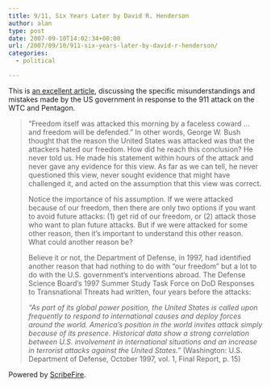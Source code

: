 ```yaml
---
title: 9/11, Six Years Later by David R. Henderson
author: alan
type: post
date: 2007-09-10T14:02:34+00:00
url: /2007/09/10/911-six-years-later-by-david-r-henderson/
categories:
  - political

---
```

This is [an excellent article][1], discussing the specific misunderstandings and mistakes made by the US government in response to the 911 attack on the WTC and Pentagon.



> &#8220;Freedom itself was attacked this morning by a faceless coward … and freedom will be defended.&#8221; In other words, George W. Bush thought that the reason the United States was attacked was that the attackers hated our freedom. How did he reach this conclusion? He never told us. He made his statement within hours of the attack and never gave any evidence for this view. As far as we can tell, he never questioned this view, never sought evidence that might have challenged it, and acted on the assumption that this view was correct.
>
> Notice the importance of his assumption. If we were attacked because of our freedom, then there are only two options if you want to avoid future attacks: (1) get rid of our freedom, or (2) attack those who want to plan future attacks. But if we were attacked for some other reason, then it&#8217;s important to understand this other reason. What could another reason be?
>
> Believe it or not, the Department of Defense, in 1997, had identified another reason that had nothing to do with &#8220;our freedom&#8221; but a lot to do with the U.S. government&#8217;s interventions abroad. The Defense Science Board&#8217;s 1997 Summer Study Task Force on DoD Responses to Transnational Threats had written, four years before the attacks:
>
> _&#8220;As part of its global power position, the United States is called upon frequently to respond to international causes and deploy forces around the world. America&#8217;s position in the world invites attack simply because of its presence. Historical data show a strong correlation between U.S. involvement in international situations and an increase in terrorist attacks against the United States.&#8221;_ (Washington: U.S. Department of Defense, October 1997, vol. 1, Final Report, p. 15)

<p class="poweredbyperformancing">
  Powered by <a href="http://scribefire.com/">ScribeFire</a>.
</p>


 [1]: http://www.antiwar.com/henderson/?articleid=11581
